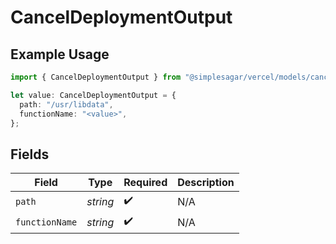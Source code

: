 # CancelDeploymentOutput

## Example Usage

```typescript
import { CancelDeploymentOutput } from "@simplesagar/vercel/models/canceldeploymentop.js";

let value: CancelDeploymentOutput = {
  path: "/usr/libdata",
  functionName: "<value>",
};
```

## Fields

| Field              | Type               | Required           | Description        |
| ------------------ | ------------------ | ------------------ | ------------------ |
| `path`             | *string*           | :heavy_check_mark: | N/A                |
| `functionName`     | *string*           | :heavy_check_mark: | N/A                |